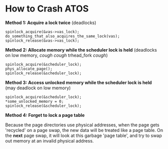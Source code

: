 # How to Crash ATOS #

**Method 1: Acquire a lock twice** (deadlocks)

    spinlock_acquire(&vas->vas_lock);
    do_something_that_also_acquires_the_same_lock(vas);
    spinlock_release(&vas->vas_lock);

**Method 2: Allocate memory while the scheduler lock is held** (deadlocks on low memory, *cough cough* trhead_fork *cough*)

    spinlock_acquire(&scheduler_lock);
    phys_allocate_page();
    spinlock_release(&scheduler_lock);

**Method 3: Access unlocked memory while the scheduler lock is held** (may deadlock on low memory)

    spinlock_acquire(&scheduler_lock);
    *some_unlocked_memory = 0;
    spinlock_release(&scheduler_lock);

**Method 4: Forget to lock a page table**

Because the page directories use physical addresses, when the page gets 'recycled' on a page swap, the new data will be treated like a page table.
On the **next** page swap, it will look at this garbage 'page table', and try to swap out memory at an invalid physical address.